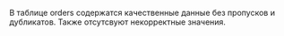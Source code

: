 В таблице orders содержатся качественные данные без пропусков и дубликатов. Также отсутсвуют
некорректные значения.